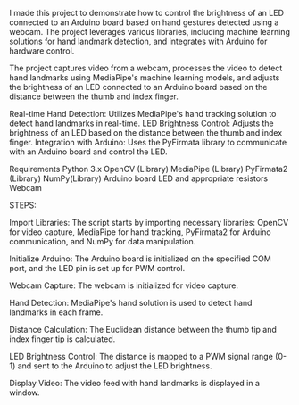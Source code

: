 I made this project to demonstrate how to control the brightness of an LED connected to an Arduino board based on hand gestures detected using a webcam. The project leverages various libraries, including machine learning solutions for hand landmark detection, and integrates with Arduino for hardware control.


The project captures video from a webcam, processes the video to detect hand landmarks using MediaPipe's machine learning models, and adjusts the brightness of an LED connected to an Arduino board based on the distance between the thumb and index finger.

Real-time Hand Detection: Utilizes MediaPipe's hand tracking solution to detect hand landmarks in real-time.
LED Brightness Control: Adjusts the brightness of an LED based on the distance between the thumb and index finger.
Integration with Arduino: Uses the PyFirmata library to communicate with an Arduino board and control the LED.

Requirements
Python 3.x
OpenCV (Library)
MediaPipe (Library)
PyFirmata2 (Library)
NumPy(Library)
Arduino board
LED and appropriate resistors
Webcam
  
  
   STEPS:


Import Libraries: The script starts by importing necessary libraries: OpenCV for video capture, MediaPipe for hand tracking, PyFirmata2 for Arduino communication, and NumPy for data manipulation.

Initialize Arduino: The Arduino board is initialized on the specified COM port, and the LED pin is set up for PWM control.

Webcam Capture: The webcam is initialized for video capture.

Hand Detection: MediaPipe's hand solution is used to detect hand landmarks in each frame.

Distance Calculation: The Euclidean distance between the thumb tip and index finger tip is calculated.

LED Brightness Control: The distance is mapped to a PWM signal range (0-1) and sent to the Arduino to adjust the LED brightness.

Display Video: The video feed with hand landmarks is displayed in a window.
